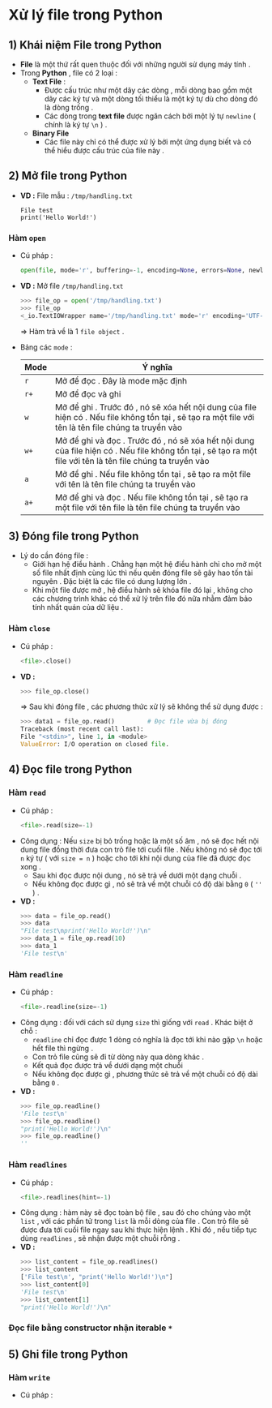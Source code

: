 # Xử lý file trong Python
## **1) Khái niệm File trong Python**
- **File** là một thứ rất quen thuộc đối với những người sử dụng máy tính .
- Trong **Python** , file có 2 loại :
    - **Text File** :
        - Được cấu trúc như một dãy các dòng , mỗi dòng bao gồm một dãy các ký tự và một dòng tối thiểu là một ký tự dù cho dòng đó là dòng trống .
        - Các dòng trong **text file** được ngăn cách bởi một lý tự `newline` ( chính là ký tự `\n` ) .
    - **Binary File**
        - Các file này chỉ có thể được xử lý bởi một ứng dụng biết và có thể hiểu được cấu trúc của file này .
## **2) Mở file trong Python**
- **VD :** File mẫu : `/tmp/handling.txt`
    ```
    File test
    print('Hello World!')
    ```
### **Hàm `open`**
- Cú pháp :
    ```py
    open(file, mode='r', buffering=-1, encoding=None, errors=None, newline=None, closefd=True, opener=None)
    ```
- **VD :** Mở file `/tmp/handling.txt`
    ```py
    >>> file_op = open('/tmp/handling.txt')
    >>> file_op
    <_io.TextIOWrapper name='/tmp/handling.txt' mode='r' encoding='UTF-8'>
    ```
    => Hàm trả về là 1 `file object` .
- Bảng các `mode` :

    | **Mode** | **Ý nghĩa** |
    |----------|-------------|
    | `r` | Mở để đọc . Đây là mode mặc định |
    | `r+` | Mở để đọc và ghi |
    | `w` | Mở để ghi . Trước đó , nó sẽ xóa hết nội dung của file hiện có . Nếu file không tồn tại , sẽ tạo ra một file với tên là tên file chúng ta truyền vào |
    | `w+` | Mở để ghi và đọc . Trước đó , nó sẽ xóa hết nội dung của file hiện có . Nếu file không tồn tại , sẽ tạo ra một file với tên là tên file chúng ta truyền vào |
    | `a` | Mở để ghi . Nếu file không tồn tại , sẽ tạo ra một file với tên là tên file chúng ta truyền vào |
    | `a+` | Mở để ghi và đọc . Nếu file không tồn tại , sẽ tạo ra một file với tên file là tên file chúng ta truyền vào |

## **3) Đóng file trong Python**
- Lý do cần đóng file :
    - Giới hạn hệ điều hành . Chẳng hạn một hệ điều hành chỉ cho mở một số file nhất định cùng lúc thì nếu quên đóng file sẽ gây hao tốn tài nguyên . Đặc biệt là các file có dung lượng lớn .
    - Khi một file được mở , hệ điều hành sẽ khóa file đó lại , không cho các chương trình khác có thể xử lý trên file đó nữa nhằm đảm bảo tính nhất quán của dữ liệu .
### **Hàm `close`**
- Cú pháp :
    ```py
    <file>.close()
    ```
- **VD :**
    ```py
    >>> file_op.close()
    ```
    => Sau khi đóng file , các phương thức xử lý sẽ không thể sử dụng được :

    ```py
    >>> data1 = file_op.read()         # Đọc file vừa bị đóng
    Traceback (most recent call last):
    File "<stdin>", line 1, in <module>
    ValueError: I/O operation on closed file.
    ```
## **4) Đọc file trong Python**
### **Hàm `read`**
- Cú pháp :
    ```py
    <file>.read(size=-1)
    ```
- Công dụng : Nếu `size` bị bỏ trống hoặc là một số âm , nó sẽ đọc hết nội dung file đồng thời đưa con trỏ file tới cuối file . Nếu không nó sẽ đọc tới `n` ký tự ( với `size = n` ) hoặc cho tới khi nội dung của file đã được đọc xong .
    - Sau khi đọc được nội dung , nó sẽ trả về dưới một dạng chuỗi .
    - Nếu không đọc được gì , nó sẽ trả về một chuỗi có độ dài bằng `0` ( `''` ) .
- **VD :**
    ```py
    >>> data = file_op.read()
    >>> data
    "File test\nprint('Hello World!')\n"
    >>> data_1 = file_op.read(10)
    >>> data_1
    'File test\n'
    ```
### **Hàm `readline`**
- Cú pháp :
    ```py
    <file>.readline(size=-1)
    ```
- Công dụng : đối với cách sử dụng `size` thì giống với `read` . Khác biệt ở chỗ :
    - `readline` chỉ đọc được 1 dòng có nghĩa là đọc tới khi nào gặp `\n` hoặc hết file thì ngừng .
    - Con trỏ file cũng sẽ đi từ dòng này qua dòng khác .
    - Kết quả đọc được trả về dưới dạng một chuỗi
    - Nếu không đọc được gì , phương thức sẽ trả về một chuỗi có độ dài bằng `0` .
- **VD :**
    ```py
    >>> file_op.readline()
    'File test\n'
    >>> file_op.readline()
    "print('Hello World!')\n"
    >>> file_op.readline()
    ''
    ```
### **Hàm `readlines`**
- Cú pháp :
    ```py
    <file>.readlines(hint=-1)
    ```
- Công dụng : hàm này sẽ đọc toàn bộ file , sau đó cho chúng vào một `list` , với các phần tử trong `list` là mỗi dòng của file . Con trỏ file sẽ được đưa tới cuối file ngay sau khi thực hiện lệnh . Khi đó , nếu tiếp tục dùng `readlines` , sẽ nhận được một chuỗi rỗng .
- **VD :**
    ```py
    >>> list_content = file_op.readlines()
    >>> list_content
    ['File test\n', "print('Hello World!')\n"]
    >>> list_content[0]
    'File test\n'
    >>> list_content[1]
    "print('Hello World!')\n"
    ```
### **Đọc file bằng constructor nhận iterable** `*`
## **5) Ghi file trong Python**
### **Hàm `write`**
- Cú pháp :

